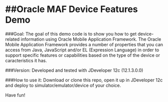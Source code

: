 ##Oracle MAF Device Features Demo
================================

###Goal:
The goal of this demo code is to show you how to get device-related information using Oracle Mobile Application Framework. The Oracle Mobile Application Framework provides a number of properties that you can access from Java, JavaScript and/or EL (Expression Language) in order to support specific features or capabilities based on the type of the device or caracteristics it has.

###Version:
Developed and tested with JDeveloper 12c (12.1.3.0.0)

###How to use it:
Download or clone this repo, open it up in JDeveloper 12c and deploy to simulator/emulator/device of your choice.

Have fun!

